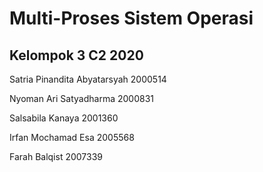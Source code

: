 # Multi-Proses Sistem Operasi

## Kelompok 3 C2 2020
Satria Pinandita Abyatarsyah 2000514

Nyoman Ari Satyadharma 2000831

Salsabila Kanaya 2001360

Irfan Mochamad Esa 2005568

Farah Balqist 2007339
